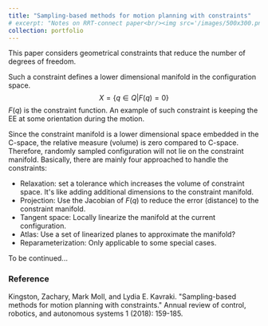 ```yaml
---
title: "Sampling-based methods for motion planning with constraints"
# excerpt: "Notes on RRT-connect paper<br/><img src='/images/500x300.png'>"
collection: portfolio
---
```


This paper considers geometrical constraints that reduce the number of degrees of freedom. 

Such a constraint defines a lower dimensional manifold in the configuration space.
$$X = \{q \in Q|F(q)=0\}$$
$F(q)$ is the constraint function. An example of such constraint is keeping the EE at some orientation during the motion.

Since the constraint manifold is a lower dimensional space embedded in the C-space, the relative measure (volume) is zero compared to C-space. Therefore, randomly sampled configuration will not lie on the constraint manifold. Basically, there are mainly four approached to handle the constraints:
* Relaxation: set a tolerance which increases the volume of constraint space. It's like adding additional dimensions to the constraint manifold.
* Projection: Use the Jacobian of $F(q)$ to reduce the error (distance) to the constraint manifold.
* Tangent space: Locally linearize the manifold at the current configuration.
* Atlas: Use a set of linearized planes to approximate the manifold?
* Reparameterization: Only applicable to some special cases.

To be continued...

### Reference
Kingston, Zachary, Mark Moll, and Lydia E. Kavraki. "Sampling-based methods for motion planning with constraints." Annual review of control, robotics, and autonomous systems 1 (2018): 159-185.